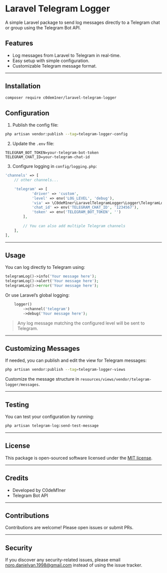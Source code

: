 # Laravel Telegram Logger

A simple Laravel package to send log messages directly to a Telegram chat or group using the Telegram Bot API.

## Features

- Log messages from Laravel to Telegram in real-time.
- Easy setup with simple configuration.
- Customizable Telegram message format.

---

## Installation

```bash
composer require c0dem1ner/laravel-telegram-logger
```

## Configuration

1. Publish the config file:

```bash
php artisan vendor:publish --tag=telegram-logger-config
```

2. Update the `.env` file:

```
TELEGRAM_BOT_TOKEN=your-telegram-bot-token
TELEGRAM_CHAT_ID=your-telegram-chat-id
```

3. Configure logging in `config/logging.php`:

```php
'channels' => [
    // other channels...

    'telegram' => [
            'driver' => 'custom',
            'level' => env('LOG_LEVEL', 'debug'),
            'via' => \C0deM1ner\LaravelTelegramLogger\Logger\TelegramLogger::class,
            'chat_id' => env('TELEGRAM_CHAT_ID', '1234567'),
            'token' => env('TELEGRAM_BOT_TOKEN', '')
        ],
        
        // You can also add multiple Telegram channels
    ],
],
```

---

## Usage

You can log directly to Telegram using:

```php
telegramLog()->info('Your message here');
telegramLog()->alert('Your message here');
telegramLog()->error('Your message here');
```

Or use Laravel’s global logging:

```php
    logger()
        ->channel('telegram')
        ->debug('Your message here');
```

> Any log message matching the configured level will be sent to Telegram.

---

## Customizing Messages

If needed, you can publish and edit the view for Telegram messages:

```bash
php artisan vendor:publish --tag=telegram-logger-views
```

Customize the message structure in `resources/views/vendor/telegram-logger/messages`.

---

## Testing

You can test your configuration by running:

```bash
php artisan telegram-log:send-test-message
```

---

## License

This package is open-sourced software licensed under the [MIT license](LICENSE).

---

## Credits

- Developed by C0deM1ner
- Telegram Bot API

---

## Contributions

Contributions are welcome! Please open issues or submit PRs.

---

## Security

If you discover any security-related issues, please email noro.danielyan.1998@gmail.com instead of using the issue tracker.

